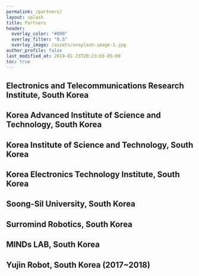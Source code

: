 ```yaml
---
permalink: /partners/
layout: splash
title: Partners
header:
  overlay_color: "#000"
  overlay_filter: "0.5"
  overlay_image: /assets/unsplash-image-1.jpg
author_profile: false
last_modified_at: 2019-01-23T20:23:03-05:00
toc: true
---
```


## Electronics and Telecommunications Research Institute, South Korea

## Korea Advanced Institute of Science and Technology, South Korea

## Korea Institute of Science and Technology, South Korea

## Korea Electronics Technology Institute, South Korea

## Soong-Sil University, South Korea

## Surromind Robotics, South Korea

## MINDs LAB, South Korea

## Yujin Robot, South Korea (2017~2018)